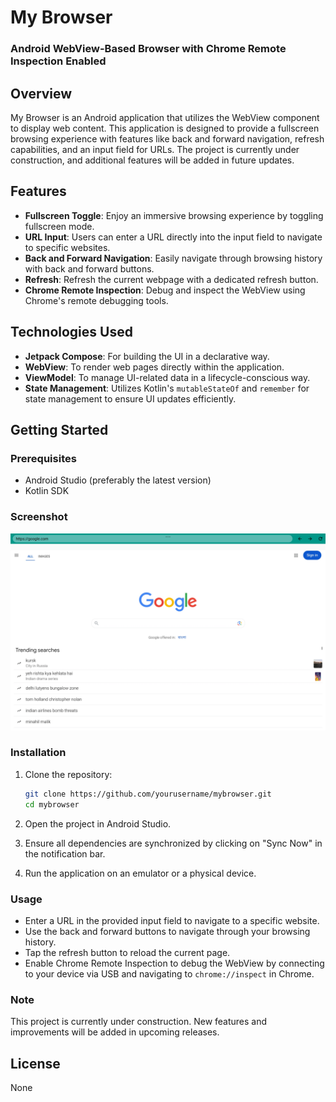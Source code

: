 
# My Browser

### Android WebView-Based Browser with Chrome Remote Inspection Enabled

## Overview
My Browser is an Android application that utilizes the WebView component to display web content. This application is designed to provide a fullscreen browsing experience with features like back and forward navigation, refresh capabilities, and an input field for URLs. The project is currently under construction, and additional features will be added in future updates.

## Features
- **Fullscreen Toggle**: Enjoy an immersive browsing experience by toggling fullscreen mode.
- **URL Input**: Users can enter a URL directly into the input field to navigate to specific websites.
- **Back and Forward Navigation**: Easily navigate through browsing history with back and forward buttons.
- **Refresh**: Refresh the current webpage with a dedicated refresh button.
- **Chrome Remote Inspection**: Debug and inspect the WebView using Chrome's remote debugging tools.

## Technologies Used
- **Jetpack Compose**: For building the UI in a declarative way.
- **WebView**: To render web pages directly within the application.
- **ViewModel**: To manage UI-related data in a lifecycle-conscious way.
- **State Management**: Utilizes Kotlin's `mutableStateOf` and `remember` for state management to ensure UI updates efficiently.

## Getting Started

### Prerequisites
- Android Studio (preferably the latest version)
- Kotlin SDK


### Screenshot
![Screenshot_2024-10-25-14-55-05-550_com.example.mybrowser.jpg](public%2FScreenshot_2024-10-25-14-55-05-550_com.example.mybrowser.jpg)

### Installation
1. Clone the repository:
   ```bash
   git clone https://github.com/yourusername/mybrowser.git
   cd mybrowser
   ```

2. Open the project in Android Studio.

3. Ensure all dependencies are synchronized by clicking on "Sync Now" in the notification bar.

4. Run the application on an emulator or a physical device.

### Usage
- Enter a URL in the provided input field to navigate to a specific website.
- Use the back and forward buttons to navigate through your browsing history.
- Tap the refresh button to reload the current page.
- Enable Chrome Remote Inspection to debug the WebView by connecting to your device via USB and navigating to `chrome://inspect` in Chrome.

### Note
This project is currently under construction. New features and improvements will be added in upcoming releases.


## License
None